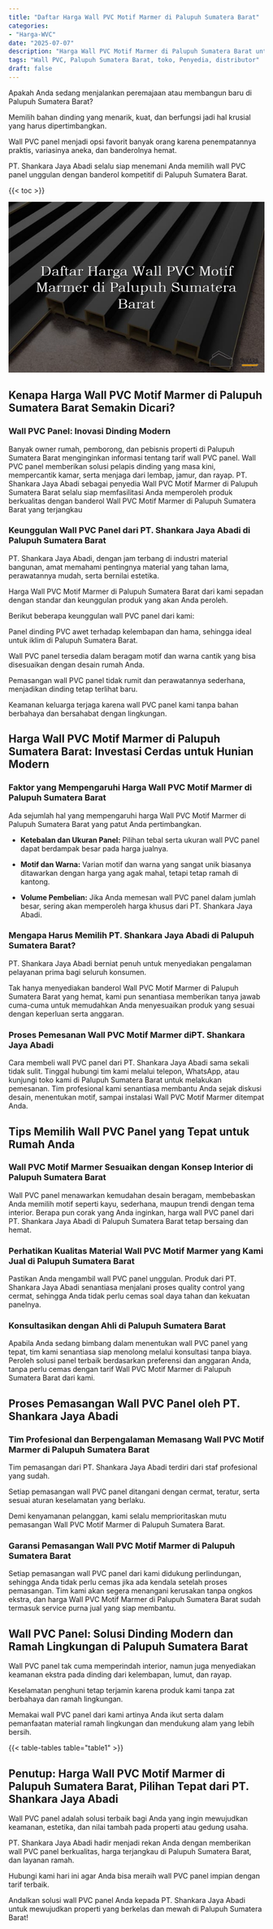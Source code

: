 ```yaml
---
title: "Daftar Harga Wall PVC Motif Marmer di Palupuh Sumatera Barat"
categories: 
- "Harga-WVC"
date: "2025-07-07"
description: "Harga Wall PVC Motif Marmer di Palupuh Sumatera Barat untuk rumah, kantor, serta ritel. Produk berkualitas, variasi motif, pilihan warna menarik, beserta jasa penempatan dikerjakan oleh teknisi profesional serta garansi resmi!|Layanan distribusi Wall PVC Motif Marmer di Palupuh Sumatera Barat bagi kebutuhan rumah, perkantoran, maupun gerai, beserta panel unggulan dan penempatan oleh tim ahli serta kepastian resmi.|Alternatif Wall PVC Motif Marmer di Palupuh Sumatera Barat yang terbukti untuk hunian, office, dan toko, dengan panel unggulan dan penempatan oleh teknisi ahli serta kepastian resmi.|Distribusi Wall PVC Motif Marmer di Palupuh Sumatera Barat untuk hunian, office, serta ritel, beserta produk terbaik dan penempatan dikerjakan oleh tim ahli, lengkap dengan jaminan resmi.}"
tags: "Wall PVC, Palupuh Sumatera Barat, toko, Penyedia, distributor"
draft: false
---
```


Apakah Anda sedang menjalankan peremajaan atau membangun baru di Palupuh Sumatera Barat?

Memilih bahan dinding yang menarik, kuat, dan berfungsi jadi hal krusial yang harus dipertimbangkan.

Wall PVC panel menjadi opsi favorit banyak orang karena penempatannya praktis, variasinya aneka, dan banderolnya hemat.

PT. Shankara Jaya Abadi selalu siap menemani Anda memilih wall PVC panel unggulan dengan banderol kompetitif di Palupuh Sumatera Barat.

{{< toc >}}

![Daftar Harga Wall PVC Motif Marmer di Palupuh Sumatera Barat](/images/Harga-WVC/Daftar-Harga-Wall-PVC-Motif-Marmer-di-Palupuh-Sumatera-Barat.png)


## Kenapa Harga Wall PVC Motif Marmer di Palupuh Sumatera Barat Semakin Dicari?

### Wall PVC Panel: Inovasi Dinding Modern

Banyak owner rumah, pemborong, dan pebisnis properti di Palupuh Sumatera Barat menginginkan informasi tentang tarif wall PVC panel. Wall PVC panel memberikan solusi pelapis dinding yang masa kini, mempercantik kamar, serta menjaga dari lembap, jamur, dan rayap. PT. Shankara Jaya Abadi sebagai penyedia Wall PVC Motif Marmer di Palupuh Sumatera Barat selalu siap memfasilitasi Anda memperoleh produk berkualitas dengan banderol Wall PVC Motif Marmer di Palupuh Sumatera Barat yang terjangkau

### Keunggulan Wall PVC Panel dari PT. Shankara Jaya Abadi di Palupuh Sumatera Barat

PT. Shankara Jaya Abadi, dengan jam terbang di industri material bangunan, amat memahami pentingnya material yang tahan lama, perawatannya mudah, serta bernilai estetika.

Harga Wall PVC Motif Marmer di Palupuh Sumatera Barat dari kami sepadan dengan standar dan keunggulan produk yang akan Anda peroleh.

Berikut beberapa keunggulan wall PVC panel dari kami:

Panel dinding PVC awet terhadap kelembapan dan hama, sehingga ideal untuk iklim di Palupuh Sumatera Barat.

Wall PVC panel tersedia dalam beragam motif dan warna cantik yang bisa disesuaikan dengan desain rumah Anda.

Pemasangan wall PVC panel tidak rumit dan perawatannya sederhana, menjadikan dinding tetap terlihat baru.

Keamanan keluarga terjaga karena wall PVC panel kami tanpa bahan berbahaya dan bersahabat dengan lingkungan.

## Harga Wall PVC Motif Marmer di Palupuh Sumatera Barat: Investasi Cerdas untuk Hunian Modern

### Faktor yang Mempengaruhi Harga Wall PVC Motif Marmer di Palupuh Sumatera Barat

Ada sejumlah hal yang mempengaruhi harga Wall PVC Motif Marmer di Palupuh Sumatera Barat yang patut Anda pertimbangkan.

- **Ketebalan dan Ukuran Panel:** Pilihan tebal serta ukuran wall PVC panel dapat berdampak besar pada harga jualnya.

- **Motif dan Warna:** Varian motif dan warna yang sangat unik biasanya ditawarkan dengan harga yang agak mahal, tetapi tetap ramah di kantong.

- **Volume Pembelian:** Jika Anda memesan wall PVC panel dalam jumlah besar, sering akan memperoleh harga khusus dari PT. Shankara Jaya Abadi.

### Mengapa Harus Memilih PT. Shankara Jaya Abadi di Palupuh Sumatera Barat?

PT. Shankara Jaya Abadi berniat penuh untuk menyediakan pengalaman pelayanan prima bagi seluruh konsumen.

Tak hanya menyediakan banderol Wall PVC Motif Marmer di Palupuh Sumatera Barat yang hemat, kami pun senantiasa memberikan tanya jawab cuma-cuma untuk memudahkan Anda menyesuaikan produk yang sesuai dengan keperluan serta anggaran.

### Proses Pemesanan Wall PVC Motif Marmer diPT. Shankara Jaya Abadi

Cara membeli wall PVC panel dari PT. Shankara Jaya Abadi sama sekali tidak sulit. Tinggal hubungi tim kami melalui telepon, WhatsApp, atau kunjungi toko kami di Palupuh Sumatera Barat untuk melakukan pemesanan. Tim profesional kami senantiasa membantu Anda sejak diskusi desain, menentukan motif, sampai instalasi Wall PVC Motif Marmer ditempat Anda.

## Tips Memilih Wall PVC Panel yang Tepat untuk Rumah Anda

### Wall PVC Motif Marmer Sesuaikan dengan Konsep Interior di Palupuh Sumatera Barat

Wall PVC panel menawarkan kemudahan desain beragam, membebaskan Anda memilih motif seperti kayu, sederhana, maupun trendi dengan tema interior. Berapa pun corak yang Anda inginkan, harga wall PVC panel dari PT. Shankara Jaya Abadi di Palupuh Sumatera Barat tetap bersaing dan hemat.

### Perhatikan Kualitas Material Wall PVC Motif Marmer yang Kami Jual di Palupuh Sumatera Barat

Pastikan Anda mengambil wall PVC panel unggulan. Produk dari PT. Shankara Jaya Abadi senantiasa menjalani proses quality control yang cermat, sehingga Anda tidak perlu cemas soal daya tahan dan kekuatan panelnya.

### Konsultasikan dengan Ahli di Palupuh Sumatera Barat

Apabila Anda sedang bimbang dalam menentukan wall PVC panel yang tepat, tim kami senantiasa siap menolong melalui konsultasi tanpa biaya. Peroleh solusi panel terbaik berdasarkan preferensi dan anggaran Anda, tanpa perlu cemas dengan tarif Wall PVC Motif Marmer di Palupuh Sumatera Barat dari kami.

## Proses Pemasangan Wall PVC Panel oleh PT. Shankara Jaya Abadi

### Tim Profesional dan Berpengalaman Memasang Wall PVC Motif Marmer di Palupuh Sumatera Barat

Tim pemasangan dari PT. Shankara Jaya Abadi terdiri dari staf profesional yang sudah.

Setiap pemasangan wall PVC panel ditangani dengan cermat, teratur, serta sesuai aturan keselamatan yang berlaku.

Demi kenyamanan pelanggan, kami selalu memprioritaskan mutu pemasangan Wall PVC Motif Marmer di Palupuh Sumatera Barat.

### Garansi Pemasangan Wall PVC Motif Marmer di Palupuh Sumatera Barat

Setiap pemasangan wall PVC panel dari kami didukung perlindungan, sehingga Anda tidak perlu cemas jika ada kendala setelah proses pemasangan. Tim kami akan segera menangani kerusakan tanpa ongkos ekstra, dan harga Wall PVC Motif Marmer di Palupuh Sumatera Barat sudah termasuk service purna jual yang siap membantu.

## Wall PVC Panel: Solusi Dinding Modern dan Ramah Lingkungan di Palupuh Sumatera Barat

Wall PVC panel tak cuma memperindah interior, namun juga menyediakan keamanan ekstra pada dinding dari kelembapan, lumut, dan rayap.

Keselamatan penghuni tetap terjamin karena produk kami tanpa zat berbahaya dan ramah lingkungan.

Memakai wall PVC panel dari kami artinya Anda ikut serta dalam pemanfaatan material ramah lingkungan dan mendukung alam yang lebih bersih.

{{< table-tables table="table1" >}}

## Penutup: Harga Wall PVC Motif Marmer di Palupuh Sumatera Barat, Pilihan Tepat dari PT. Shankara Jaya Abadi

Wall PVC panel adalah solusi terbaik bagi Anda yang ingin mewujudkan keamanan, estetika, dan nilai tambah pada properti atau gedung usaha.

PT. Shankara Jaya Abadi hadir menjadi rekan Anda dengan memberikan wall PVC panel berkualitas, harga terjangkau di Palupuh Sumatera Barat, dan layanan ramah.

Hubungi kami hari ini agar Anda bisa meraih wall PVC panel impian dengan tarif terbaik.

Andalkan solusi wall PVC panel Anda kepada PT. Shankara Jaya Abadi untuk mewujudkan properti yang berkelas dan mewah di Palupuh Sumatera Barat!